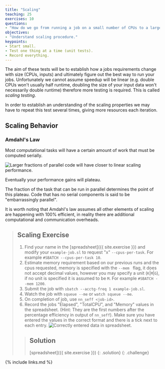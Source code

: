 ```yaml
---
title: "Scaling"
teaching: 25
exercises: 10
questions:
- "How do we go from running a job on a small number of CPUs to a larger one."
objectives:
- "Understand scaling procedure."
keypoints:
- Start small.
- Test one thing at a time (unit tests).
- Record everything.
---
```


The aim of these tests will be to establish how a jobs requirements change with size (CPUs, inputs) and ultimately figure out the best way to run your jobs.
Unfortunately we cannot assume speedup will be linear (e.g. double CPUs won't usually half runtime, doubling the size of your input data won't necessarily double runtime) therefore more testing is required. This is called *scaling testing*.

In order to establish an understanding of the scaling properties we may have to repeat this test several times, giving more resources each iteration.

## Scaling Behavior

### Amdahl's Law

Most computational tasks will have a certain amount of work that must be computed serially.

![Larger fractions of parallel code will have closer to linear scaling performance.](../fig/AmdahlsLaw2.svg)

Eventually your performance gains will plateau.

The fraction of the task that can be run in parallel determines the point of this plateau.
Code that has no serial components is said to be "embarrassingly parallel".

It is worth noting that Amdahl's law assumes all other elements of scaling are happening with 100% efficient, in reality there are additional computational and communication overheads.

> ## Scaling Exercise
>
> 1. Find your name in the [spreadsheet]({{ site.exercise }}) and modify your `example-job.sl` to request 
> "x" `--cpus-per-task`. For example `#SBATCH --cpus-per-task 10`.
> 2. Estimate memory requirement based on our previous runs and the cpus requested, memory 
> is specified with the `--mem ` flag, it does not accept decimal values, however you may 
> specify a unit (`K`|`M`|`G`), if no unit is specified it is assumed to be `M`. 
> For example `#SBATCH --mem 1200`. 
> 3. Submit the job with `sbatch --acctg-freq 1 example-job.sl`. 
> 4. Watch the job with `squeue --me` or `watch squeue --me`.
> 5. On completion of job, use `nn_seff <job-id>`.
> 6. Record the jobs "Elapsed", "TotalCPU", and "Memory" values in the spreadsheet. (Hint: They are the first 
> numbers after the percentage efficiency in output of `nn_seff`). Make sure you have entered the values in the correct format and there is a tick next to each entry. ![Correctly entered data in spreadsheet.](../fig/correct-spreadsheet-entry.png)
>
> > ## Solution
> >
> > [spreadsheet]({{ site.exercise }})
> {: .solution}
{: .challenge}

{% include links.md %}

